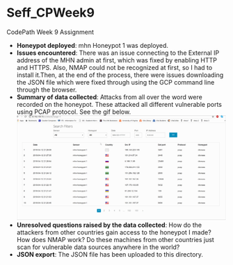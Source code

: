 # Seff_CPWeek9
CodePath Week 9 Assignment
 - __Honeypot deployed__: mhn Honeypot 1 was deployed.
 - __Issues encountered__: There was an issue connecting to the External IP address of the MHN admin at first, which was fixed by enabling HTTP and HTTPS. Also, NMAP could not be recognized at first, so I had to install it.Then, at the end of the process, there were issues downloading the JSON file which were fixed through using the GCP command line through the browser.
 - __Summary of data collected__: Attacks from all over the word were recorded on the honeypot. These attacked all different vulnerable ports using PCAP protocol. See the gif below.
 ![](https://github.com/etseff/Seff_CPWeek9/blob/master/CPWEEK9.gif)
 - __Unresolved questions raised by the data collected__: How do the attackers from other countries gain access to the honeypot I made?
 How does NMAP work? Do these machines from other countries just scan for vulnerable data sources anywhere in the world?
 - __JSON export__: The JSON file has been uploaded to this directory.
